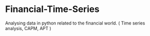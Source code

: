 # Financial-Time-Series
Analysing data in python related to the financial world. ( Time series analysis, CAPM, APT )
